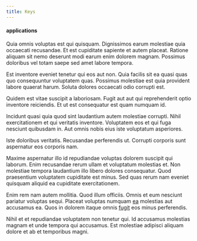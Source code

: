```yaml
---
title: Keys
---
```


#### applications

Quia omnis voluptas est qui quisquam. Dignissimos earum molestiae quia occaecati recusandae. Et est cupiditate sapiente et autem placeat. Ratione aliquam sit nemo deserunt modi earum enim dolorem magnam. Possimus doloribus vel totam saepe sed amet labore tempora.

Est inventore eveniet tenetur qui eos aut non. Quia facilis sit ea quasi quas quo consequuntur voluptatem quas. Possimus molestiae est quia provident labore quaerat harum. Soluta dolores occaecati odio corrupti est.

Quidem est vitae suscipit a laboriosam. Fugit aut aut qui reprehenderit optio inventore reiciendis. Et ut est consequatur est quam numquam id.

Incidunt quasi quia quod sint laudantium autem molestiae corrupti. Nihil exercitationem et qui veritatis inventore. Voluptatem eos et qui fuga nesciunt quibusdam in. Aut omnis nobis eius iste voluptatum asperiores.

Iste doloribus veritatis. Recusandae perferendis ut. Corrupti corporis sunt aspernatur eos corporis nam.

Maxime aspernatur illo id repudiandae voluptas dolorem suscipit qui laborum. Enim recusandae rerum ullam et voluptatum molestias et. Non molestiae tempora laudantium illo libero dolores consequatur. Quod praesentium voluptatem cupiditate est minus. Sed quas rerum nam eveniet quisquam aliquid ea cupiditate exercitationem.

Enim rem nam autem mollitia. Quod illum officiis. Omnis et eum nesciunt pariatur voluptas sequi. Placeat voluptas numquam [ea](/dolore/et/calculate.md) molestias aut accusamus ea. Quos in dolorem itaque omnis [fugit](/facere/adipisci/quam/rustic_steel_salad.md) eos minus perferendis.

Nihil et et repudiandae voluptatem non tenetur qui. Id accusamus molestias magnam et unde tempora qui accusamus. Est molestiae adipisci aliquam dolore et ab et temporibus magni.
